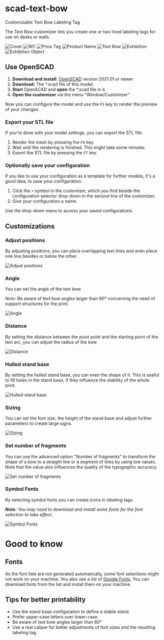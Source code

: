 # scad-text-bow
Customizable Text Bow Labeling Tag

The Text Bow customizer lets you create one or two lined labeling tags for use on desks or walls.

![Cover](text-bow_cover.png)
![WC](text-bow_wc.png)
![Price Tag](text-bow_sale-price-tag.png)
![Product Name](text-bow_product-name.png)
![Text Bow](text-bow.png)
![Exhibition](20210529_155844.jpg)
![Exhibition Object](20210529_014902.jpg)


## Use OpenSCAD

1. **Download and install:** [OpenSCAD](http://openscad.org/) version 2021.01 or newer
2. **Download:** The *.scad file of this model.
3. **Start** OpenSCAD and **open** the *.scad file in it.
4. **Open the customizer** via the menu "Window/Customizer"

Now you can configure the model and use the `F5` key to render the preview of your changes.

### Export your STL file

If you're done with your model settings, you can export the STL file:

1. Render the mesh by pressing the `F6` key.
2. Wait until the rendering is finished. This might take some minutes.
3. Export the STL file by pressing the `F7` key.

### Optionally save your configuration

If you like to use your configuration as a template for further models, it's a good idea, to save your configuration:

1. Click the `+` symbol in the customizer, which you find beside the configuration selector drop-down in the second line of the customizer.
2. Give your configuration a name.

Use the drop-down menu to access your saved configurations.

## Customizations

### Adjust positions

By adjusting positions, you can place overlapping text lines and even place one line besides or below the other.

![Adjust positions](options/text-bow_adjust-positions.png)

### Angle

You can set the angle of the text bow.

_Note:_ Be aware of text bow angles larger than 60° concerning the need of support structures for the print.

![Angle](options/text-bow_angle.png)

### Distance

By setting the distance between the pivot point and the starting point of the text arc, you can adjust the radius of the bow.

![Distance](options/text-bow_distance.png)

### Hulled stand base

By setting the hulled stand base, you can even the shape of it. This is useful to fill holes in the stand base, if they influence the stability of the whole print.

![Hulled stand base](options/text-bow_hulled.png)

### Sizing

You can set the font size, the height of the stand base and adjust further parameters to create large signs.

![Sizing](optionns/text-bow_large.png)

### Set number of fragments

You can use the advanced option "Number of fragments" to transform the shape of a bow to a straight line or a segment of lines by using low values. Note that the value also influences the quality of the typographic accuracy.

![Set number of fragments](options/text-bow_one-fragment.png)

### Symbol Fonts

By selecting symbol fonts you can create icons in labeling tags.

_**Note:** You may need to download and install some fonts for the font selection to take effect._

![Symbol Fonts](options/text-bow_webdings.png)


# Good to know

## Fonts

As the font lists are not generated automatically, some font selections might not work on your machine. You also see a list of [Google Fonts](fonts.google.com). You can download fonts from the list and install them on your machine.

## Tips for better printability

* Use the stand base configuration to define a stable stand.
* Prefer upper-case letters over lower-case.
* Be aware of text bow angles larger than 60°
* Use a real caliper for better adjustments of font sizes and the resulting labeling tag.

